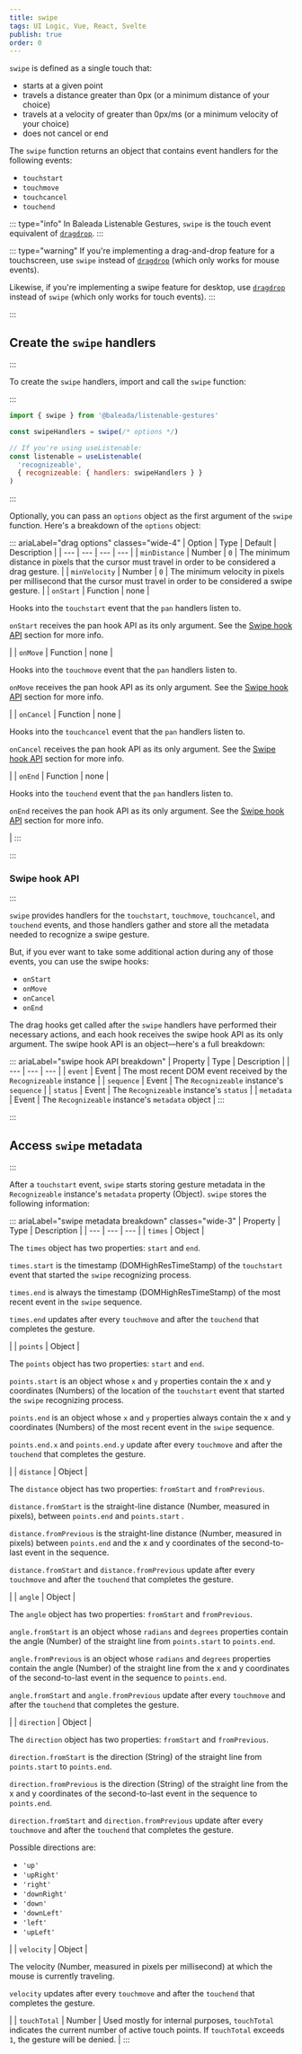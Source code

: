 ```yaml
---
title: swipe
tags: UI Logic, Vue, React, Svelte
publish: true
order: 0
---
```


`swipe` is defined as a single touch that:
- starts at a given point
- travels a distance greater than 0px (or a minimum distance of your choice)
- travels at a velocity of greater than 0px/ms (or a minimum velocity of your choice)
- does not cancel or end

The `swipe` function returns an object that contains event handlers for the following events:
- `touchstart`
- `touchmove`
- `touchcancel`
- `touchend`

::: type="info"
In Baleada Listenable Gestures, `swipe` is the touch event equivalent of [`dragdrop`](/docs/listenable-gestures/functions/dragdrop).
:::

::: type="warning"
If you're implementing a drag-and-drop feature for a touchscreen, use `swipe` instead of [`dragdrop`](/docs/listenable-gestures/functions/dragdrop) (which only works for mouse events).

Likewise, if you're implementing a swipe feature for desktop, use [`dragdrop`](/docs/listenable-gestures/functions/dragdrop) instead of `swipe` (which only works for touch events).
:::


:::
## Create the `swipe` handlers
:::

To create the `swipe` handlers, import and call the `swipe` function:

:::
```js
import { swipe } from '@baleada/listenable-gestures'

const swipeHandlers = swipe(/* options */)

// If you're using useListenable:
const listenable = useListenable(
  'recognizeable',
  { recognizeable: { handlers: swipeHandlers } }
)
```
:::

Optionally, you can pass an `options` object as the first argument of the `swipe` function. Here's a breakdown of the `options` object:

::: ariaLabel="drag options" classes="wide-4"
| Option | Type | Default | Description |
| --- | --- | --- | --- |
| `minDistance` | Number | `0` | The minimum distance in pixels that the cursor must travel in order to be considered a drag gesture. |
| `minVelocity` | Number | `0` | The minimum velocity in pixels per millisecond that the cursor must travel in order to be considered a swipe gesture. |
| `onStart` | Function | none | <p>Hooks into the `touchstart` event that the `pan` handlers listen to.</p><p>`onStart` receives the pan hook API as its only argument. See the [Swipe hook API](#pan-hook-api) section for more info.</p> |
| `onMove` | Function | none | <p>Hooks into the `touchmove` event that the `pan` handlers listen to.</p><p>`onMove` receives the pan hook API as its only argument. See the [Swipe hook API](#pan-hook-api) section for more info.</p> |
| `onCancel` | Function | none |  <p>Hooks into the `touchcancel` event that the `pan` handlers listen to.</p><p>`onCancel` receives the pan hook API as its only argument. See the [Swipe hook API](#pan-hook-api) section for more info.</p> |
| `onEnd` | Function | none | <p>Hooks into the `touchend` event that the `pan` handlers listen to.</p><p>`onEnd` receives the pan hook API as its only argument. See the [Swipe hook API](#pan-hook-api) section for more info.</p> |
:::


:::
### Swipe hook API
:::

`swipe` provides handlers for the `touchstart`, `touchmove`, `touchcancel`, and `touchend` events, and those handlers gather and store all the metadata needed to recognize a swipe gesture.

But, if you ever want to take some additional action during any of those events, you can use the swipe hooks:
- `onStart`
- `onMove`
- `onCancel`
- `onEnd`

The drag hooks get called after the `swipe` handlers have performed their necessary actions, and each hook receives the swipe hook API as its only argument. The swipe hook API is an object—here's a full breakdown:

::: ariaLabel="swipe hook API breakdown"
| Property | Type | Description |
| --- | --- | --- |
| `event` | Event | The most recent DOM event received by the `Recognizeable` instance |
| `sequence` | Event | The `Recognizeable` instance's `sequence` |
| `status` | Event | The `Recognizeable` instance's `status` |
| `metadata` | Event | The `Recognizeable` instance's `metadata` object |
:::


:::
## Access `swipe` metadata
:::

After a `touchstart` event, `swipe` starts storing gesture metadata in the `Recognizeable` instance's `metadata` property (Object). `swipe` stores the following information:

::: ariaLabel="swipe metadata breakdown" classes="wide-3"
| Property | Type | Description |
| --- | --- | --- |
| `times` | Object | <p>The `times`  object has two properties: `start` and `end`.</p><p>`times.start` is the timestamp (DOMHighResTimeStamp) of the `touchstart` event that started the `swipe` recognizing process.</p><p>`times.end` is always the timestamp (DOMHighResTimeStamp) of the most recent event in the `swipe` sequence.</p><p>`times.end` updates after every `touchmove` and after the `touchend` that completes the gesture.</p> |
| `points` | Object | <p>The `points`  object has two properties: `start` and `end`.</p><p>`points.start` is an object whose `x` and `y` properties contain the x and y coordinates (Numbers) of the location of the `touchstart` event that started the `swipe` recognizing process.</p><p>`points.end` is an object whose `x` and `y` properties always contain the x and y coordinates (Numbers) of the most recent event in the `swipe` sequence.</p><p>`points.end.x` and `points.end.y` update after every `touchmove` and after the `touchend` that completes the gesture.</p> |
| `distance` | Object | <p>The `distance` object has two properties: `fromStart` and `fromPrevious`.</p><p>`distance.fromStart` is the straight-line distance (Number, measured in pixels), between `points.end` and `points.start` .</p><p>`distance.fromPrevious` is the straight-line distance (Number, measured in pixels) between `points.end` and the x and y coordinates of the second-to-last event in the sequence.</p><p>`distance.fromStart` and `distance.fromPrevious` update after every `touchmove` and after the `touchend` that completes the gesture.</p> |
| `angle` | Object | <p>The `angle` object has two properties: `fromStart` and `fromPrevious`.</p><p>`angle.fromStart` is an object whose `radians` and `degrees` properties contain the angle (Number) of the straight line from `points.start` to `points.end`.</p><p>`angle.fromPrevious` is an object whose `radians` and `degrees` properties contain the angle (Number) of the straight line from the x and y coordinates of the second-to-last event in the sequence to `points.end`.</p><p>`angle.fromStart` and `angle.fromPrevious` update after every `touchmove` and after the `touchend` that completes the gesture.</p> |
| `direction` | Object | <p>The `direction` object has two properties: `fromStart` and `fromPrevious`.</p><p>`direction.fromStart` is the direction (String) of the straight line from `points.start` to `points.end`.</p><p>`direction.fromPrevious` is the direction (String) of the straight line from the x and y coordinates of the second-to-last event in the sequence to `points.end`.</p><p>`direction.fromStart` and `direction.fromPrevious` update after every `touchmove` and after the `touchend` that completes the gesture.</p><p>Possible directions are:</p><ul><li>`'up'`</li><li>`'upRight'`</li><li>`'right'`</li><li>`'downRight'`</li><li>`'down'`</li><li>`'downLeft'`</li><li>`'left'`</li><li>`'upLeft'`</li></ul> |
| `velocity` | Object | <p>The velocity (Number, measured in pixels per millisecond) at which the mouse is currently traveling.</p><p>`velocity` updates after every `touchmove` and after the `touchend` that completes the gesture.</p> |
| `touchTotal` | Number | Used mostly for internal purposes, `touchTotal` indicates the current number of active touch points. If `touchTotal` exceeds `1`, the gesture will be denied. |
:::



